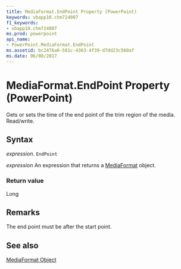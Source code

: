 ```yaml
---
title: MediaFormat.EndPoint Property (PowerPoint)
keywords: vbapp10.chm724007
f1_keywords:
- vbapp10.chm724007
ms.prod: powerpoint
api_name:
- PowerPoint.MediaFormat.EndPoint
ms.assetid: bc2476a0-581c-4363-4f39-d7dd23c560af
ms.date: 06/08/2017
---
```



# MediaFormat.EndPoint Property (PowerPoint)

Gets or sets the time of the end point of the trim region of the media. Read/write.


## Syntax

 _expression_. `EndPoint`

 _expression_ An expression that returns a [MediaFormat](./PowerPoint.MediaFormat.md) object.


### Return value

Long


## Remarks

The end point must be after the start point.


## See also


[MediaFormat Object](PowerPoint.MediaFormat.md)

